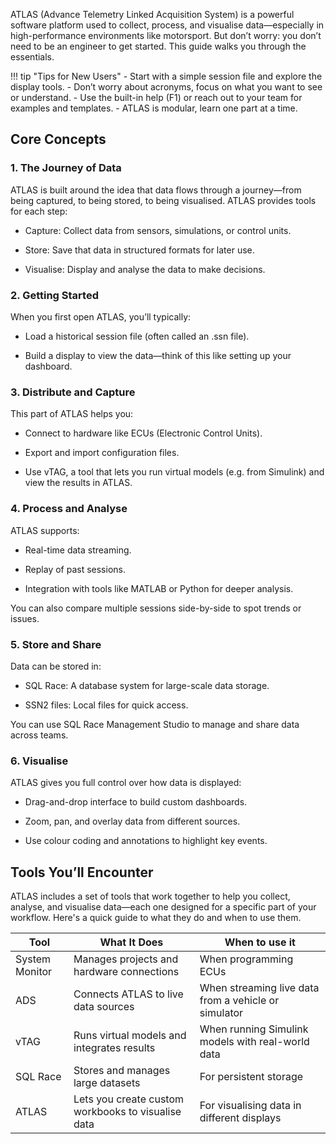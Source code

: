 ATLAS (Advance Telemetry Linked Acquisition System) is a powerful software platform used to collect, process, and visualise data—especially in high-performance environments like motorsport. But don’t worry: you don’t need to be an engineer to get started. This guide walks you through the essentials.

!!! tip "Tips for New Users"
    - Start with a simple session file and explore the display tools.
    - Don’t worry about acronyms, focus on what you want to see or understand.
    - Use the built-in help (F1) or reach out to your team for examples and templates.
    - ATLAS is modular, learn one part at a time.

## Core Concepts

### 1. The Journey of Data

ATLAS is built around the idea that data flows through a journey—from being captured, to being stored, to being visualised. ATLAS provides tools for each step:

- Capture: Collect data from sensors, simulations, or control units.

- Store: Save that data in structured formats for later use.

- Visualise: Display and analyse the data to make decisions.

### 2. Getting Started

When you first open ATLAS, you’ll typically:

- Load a historical session file (often called an .ssn file).

- Build a display to view the data—think of this like setting up your dashboard.

### 3. Distribute and Capture

This part of ATLAS helps you:

- Connect to hardware like ECUs (Electronic Control Units).

- Export and import configuration files.

- Use vTAG, a tool that lets you run virtual models (e.g. from Simulink) and view the results in ATLAS.

### 4. Process and Analyse

ATLAS supports:

- Real-time data streaming.

- Replay of past sessions.

- Integration with tools like MATLAB or Python for deeper analysis.

You can also compare multiple sessions side-by-side to spot trends or issues.

### 5. Store and Share

Data can be stored in:

- SQL Race: A database system for large-scale data storage.

- SSN2 files: Local files for quick access.

You can use SQL Race Management Studio to manage and share data across teams.

### 6. Visualise

ATLAS gives you full control over how data is displayed:

- Drag-and-drop interface to build custom dashboards.

- Zoom, pan, and overlay data from different sources.

- Use colour coding and annotations to highlight key events.

## Tools You’ll Encounter

ATLAS includes a set of tools that work together to help you collect, analyse, and visualise data—each one designed for a specific part of your workflow. Here's a quick guide to what they do and when to use them.

| Tool    | What It Does | When to use it |
| -------- | ------- | ------- |
| System Monitor  | Manages projects and hardware connections | When programming ECUs |
| ADS | Connects ATLAS to live data sources  | When streaming live data from a vehicle or simulator |
| vTAG    | Runs virtual models and integrates results  | When running Simulink models with real-world data |
| SQL Race    | Stores and manages large datasets | For persistent storage |
| ATLAS    |  Lets you create custom workbooks to visualise data | For visualising data in different displays |